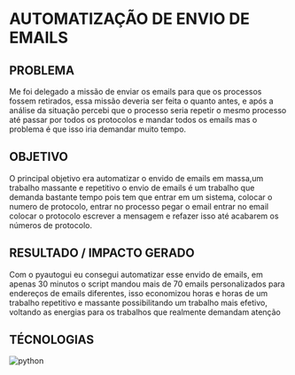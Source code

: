 # AUTOMATIZAÇÃO DE ENVIO DE EMAILS

## PROBLEMA
Me foi delegado a missão de enviar os emails para que os processos fossem retirados, essa missão deveria ser feita o quanto antes, e após a análise da situação percebi que o processo seria repetir o mesmo processo até passar por todos os protocolos e mandar todos os emails mas o problema é que isso iria demandar muito tempo.

## OBJETIVO
O principal objetivo era automatizar o envido de emails em massa,um trabalho massante e repetitivo o envio de emails é um trabalho que demanda bastante tempo pois tem que entrar em um sistema, colocar o numero de protocolo, entrar no processo pegar o email entrar no email colocar o protocolo escrever a mensagem e refazer isso até acabarem os números de protocolo.


## RESULTADO / IMPACTO GERADO
Com o pyautogui eu consegui automatizar esse envido de emails, em apenas 30 minutos o script mandou mais de 70 emails personalizados para endereços de  emails diferentes, isso economizou horas e horas de um  trabalho repetitivo e massante possibilitando um trabalho mais efetivo, voltando as energias para os trabalhos que realmente demandam atenção

## TÉCNOLOGIAS
![python](https://img.shields.io/badge/Python-3776AB?style=for-the-badge&logo=python&logoColor=white)
